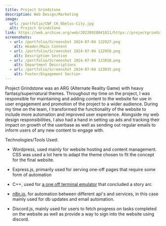 ```yaml
---
title: Project Grindstone
description: Web Design/Marketing
image:
  url: /portfolio/CNF_CK_Obelus-City.jpg
  alt: Project Grindstone
link: https://web.archive.org/web/20220928041811/https://projectgrindstone.net/
screenshots:
  - url: /portfolio/Screenshot 2024-07-04 122927.png
    alt: Header/Main Content
  - url: /portfolio/Screenshot 2024-07-04 122958.png
    alt: Description Section
  - url: /portfolio/Screenshot 2024-07-04 123018.png
    alt: Department Descriptions
  - url: /portfolio/Screenshot 2024-07-04 123035.png
    alt: Footer/Engagement Section
---
```

Project Grindstone was an ARG (Alternate Reality Game) with heavy fantasy/supernatural themes. Throughout my time on the project, I was responsible for maintaining and adding content to the website for use in user engagement and promotion of the project to a wider audience. During my time on the team, I transformed the functionality of the website to include more automation and improved user experience. Alongside my web design responsibilities, I also had a hand in setting up ads and tracking their impact on growth of the userbase as well as sending out regular emails to inform users of any new content to engage with.

Technologies/Tools Used:

*   Wordpress, used mainly for website hosting and content management. CSS was used a lot here to adapt the theme chosen to fit the concept for the final website.
    
*   Express.js, primarily used for serving one-off pages that require some form of automation
    
*   C++, used for [a one off terminal emulator](https://github.com/tylerguy/G-) that concluded a story arc
    
*   [n8n.io,](https://n8n.io/) for automation between different api's and services, in this case mainly used for db updates and email automation.
    
*   Discord.js, mainly used for users to fetch progress on tasks completed on the website as well as provide a way to sign into the website using discord.